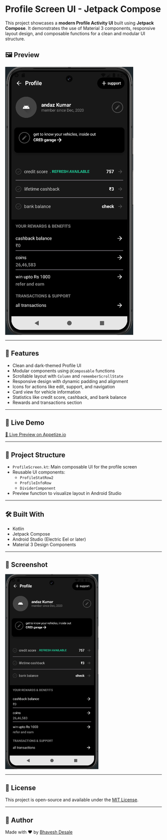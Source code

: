 # Profile Screen UI - Jetpack Compose

This project showcases a **modern Profile Activity UI** built using **Jetpack Compose**. It demonstrates the use of Material 3 components, responsive layout design, and composable functions for a clean and modular UI structure.

## 🖼️ Preview

![Profile Screen Screenshot](screenshot.png)



---

## 📱 Features

- Clean and dark-themed Profile UI
- Modular components using `@Composable` functions
- Scrollable layout with `Column` and `rememberScrollState`
- Responsive design with dynamic padding and alignment
- Icons for actions like edit, support, and navigation
- Card view for vehicle information
- Statistics like credit score, cashback, and bank balance
- Rewards and transactions section

---

## 🚀 Live Demo

[🔗 Live Preview on Appetize.io](https://appetize.io/app/b_nkzmpomigzkcegdudkbfyfovdy)  


---

## 📁 Project Structure

- `ProfileScreen.kt`: Main composable UI for the profile screen
- Reusable UI components:
  - `ProfileStatRow2`
  - `ProfileInfoRow`
  - `DividerComponent`
- Preview function to visualize layout in Android Studio

---

## 🛠️ Built With

- Kotlin
- Jetpack Compose
- Android Studio (Electric Eel or later)
- Material 3 Design Components

---

## 📸 Screenshot

<img src="screenshot.png" width="300" alt="Profile UI Screenshot" />

---

## 📄 License

This project is open-source and available under the [MIT License](LICENSE).

---

## 🙌 Author

Made with ❤️ by [Bhavesh Desale](https://github.com/bhaveshdesale)

